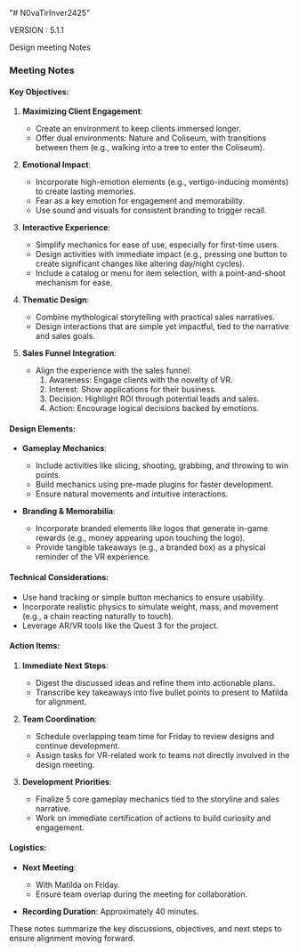 "# N0vaTirInver2425" 


VERSION : 5.1.1

Design meeting Notes

### Meeting Notes

#### Key Objectives:
1. **Maximizing Client Engagement**:
   - Create an environment to keep clients immersed longer.
   - Offer dual environments: Nature and Coliseum, with transitions between them (e.g., walking into a tree to enter the Coliseum).

2. **Emotional Impact**:
   - Incorporate high-emotion elements (e.g., vertigo-inducing moments) to create lasting memories.
   - Fear as a key emotion for engagement and memorability.
   - Use sound and visuals for consistent branding to trigger recall.

3. **Interactive Experience**:
   - Simplify mechanics for ease of use, especially for first-time users.
   - Design activities with immediate impact (e.g., pressing one button to create significant changes like altering day/night cycles).
   - Include a catalog or menu for item selection, with a point-and-shoot mechanism for ease.

4. **Thematic Design**:
   - Combine mythological storytelling with practical sales narratives.
   - Design interactions that are simple yet impactful, tied to the narrative and sales goals.

5. **Sales Funnel Integration**:
   - Align the experience with the sales funnel:
     1. Awareness: Engage clients with the novelty of VR.
     2. Interest: Show applications for their business.
     3. Decision: Highlight ROI through potential leads and sales.
     4. Action: Encourage logical decisions backed by emotions.

#### Design Elements:
- **Gameplay Mechanics**:
  - Include activities like slicing, shooting, grabbing, and throwing to win points.
  - Build mechanics using pre-made plugins for faster development.
  - Ensure natural movements and intuitive interactions.
  
- **Branding & Memorabilia**:
  - Incorporate branded elements like logos that generate in-game rewards (e.g., money appearing upon touching the logo).
  - Provide tangible takeaways (e.g., a branded box) as a physical reminder of the VR experience.

#### Technical Considerations:
- Use hand tracking or simple button mechanics to ensure usability.
- Incorporate realistic physics to simulate weight, mass, and movement (e.g., a chain reacting naturally to touch).
- Leverage AR/VR tools like the Quest 3 for the project.

#### Action Items:
1. **Immediate Next Steps**:
   - Digest the discussed ideas and refine them into actionable plans.
   - Transcribe key takeaways into five bullet points to present to Matilda for alignment.

2. **Team Coordination**:
   - Schedule overlapping team time for Friday to review designs and continue development.
   - Assign tasks for VR-related work to teams not directly involved in the design meeting.

3. **Development Priorities**:
   - Finalize 5 core gameplay mechanics tied to the storyline and sales narrative.
   - Work on immediate certification of actions to build curiosity and engagement.

#### Logistics:
- **Next Meeting**:
  - With Matilda on Friday.
  - Ensure team overlap during the meeting for collaboration.

- **Recording Duration**: Approximately 40 minutes. 

These notes summarize the key discussions, objectives, and next steps to ensure alignment moving forward.



